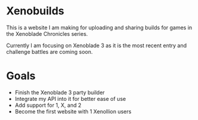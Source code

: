# Xenobuilds

This is a website I am making for uploading and sharing builds for games in the Xenoblade Chronicles series.

Currently I am focusing on Xenoblade 3 as it is the most recent entry and challenge battles are coming soon.

# Goals
- Finish the Xenoblade 3 party builder
- Integrate my API into it for better ease of use
- Add support for 1, X, and 2
- Become the first website with 1 Xenollion users